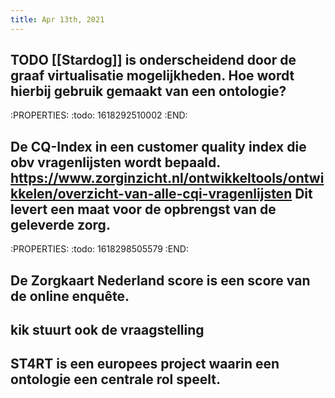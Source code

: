 ```yaml
---
title: Apr 13th, 2021
---
```


## TODO [[Stardog]] is onderscheidend door de graaf virtualisatie mogelijkheden. Hoe wordt hierbij gebruik gemaakt van een ontologie?
:PROPERTIES:
:todo: 1618292510002
:END:
## De CQ-Index in een customer quality index die obv vragenlijsten wordt bepaald. https://www.zorginzicht.nl/ontwikkeltools/ontwikkelen/overzicht-van-alle-cqi-vragenlijsten Dit levert een maat voor de opbrengst van de geleverde zorg.
:PROPERTIES:
:todo: 1618298505579
:END:
## De Zorgkaart Nederland score is een score van de online enquête.
## kik stuurt ook de vraagstelling
## ST4RT is een europees project waarin een ontologie een centrale rol speelt.
